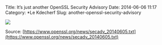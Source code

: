 Title: It’s just another OpenSSL Security Advisory
Date: 2014-06-06 11:17
Category: *Le Kdecherf
Slug: another-openssl-security-advisory


![]({attach}new-advisory.png)

Source: [https://www.openssl.org/news/secadv_20140605.txt](https://www.openssl.org/news/secadv_20140605.txt)
